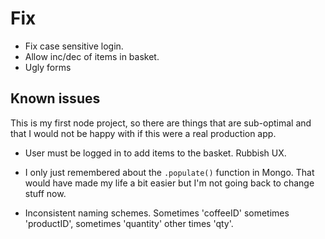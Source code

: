 # Fix

- Fix case sensitive login.
- Allow inc/dec of items in basket.
- Ugly forms

## Known issues

This is my first node project, so there are things that are sub-optimal and that I would not be happy with if this were a real production app.

- User must be logged in to add items to the basket. Rubbish UX.

- I only just remembered about the `.populate()` function in Mongo. That would have made my life a bit easier but I'm not going back to change stuff now.

- Inconsistent naming schemes. Sometimes 'coffeeID' sometimes 'productID', sometimes 'quantity' other times 'qty'.